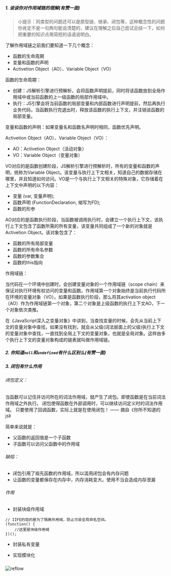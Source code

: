 ##### 1. 谈谈你对作用域链的理解(有赞一面)

> 小提示：同类型的问题还可以是原型链、继承、闭包等，这种概念性的问题你肯定不是一句两句能说清楚的，建议在理解之后自己尝试总结一下，如何把重要的知识点用简短的话语说明白。

了解作用域链之前我们要知道一下几个概念：

- 函数的生命周期
- 变量和函数的声明
- Activetion Object（AO）、Variable Object（VO）

函数的生命周期：

- 创建：JS解析引擎进行预解析，会将函数声明提前，同时将该函数放到全局作用域中或当前函数的上一级函数的局部作用域中。
- 执行：JS引擎会将当前函数的局部变量和内部函数进行声明提前，然后再执行业务代码，当函数执行完退出时，释放该函数的执行上下文，并注销该函数的局部变量。

变量和函数的声明：如果变量名和函数名声明时相同，函数优先声明。

Activetion Object（AO）、Variable Object（VO）：

- AO：Activetion Object（活动对象）
- VO：Variable Object（变量对象）

VO对应的是函数创建阶段，JS解析引擎进行预解析时，所有的变量和函数的声明，统称为Variable Object。该变量与执行上下文相关，知道自己的数据存储在哪里，并且知道如何访问。VO是一个与执行上下文相关的特殊对象，它存储着在上下文中声明的以下内容：

- 变量 (var, 变量声明);
- 函数声明 (FunctionDeclaration, 缩写为FD);
- 函数的形参

AO对应的是函数执行阶段，当函数被调用执行时，会建立一个执行上下文，该执行上下文包含了函数所需的所有变量，该变量共同组成了一个新的对象就是Activetion Object。该对象包含了：

- 函数的所有局部变量
- 函数的所有命名参数
- 函数的参数集合
- 函数的this指向

作用域链：

当代码在一个环境中创建时，会创建变量对象的一个作用域链（scope chain）来保证对执行环境有权访问的变量和函数。作用域第一个对象始终是当前执行代码所在环境的变量对象（VO）。如果是函数执行阶段，那么将其activation object（AO）作为作用域链第一个对象，第二个对象是上级函数的执行上下文AO，下一个对象依次类推。

在《JavaScript深入之变量对象》中讲到，当查找变量的时候，会先从当前上下文的变量对象中查找，如果没有找到，就会从父级(词法层面上的父级)执行上下文的变量对象中查找，一直找到全局上下文的变量对象，也就是全局对象。这样由多个执行上下文的变量对象构成的链表就叫做作用域链。



##### 2. 你知道`null`和`undefined`有什么区别么(有赞一面)

##### 3. 闭包有什么作用

###### 闭包定义：

当函数可以记住并访问所在的词法作用域，就产生了闭包。即使函数是在当前词法作用域之外执行。
闭包使得函数在外部调用时，可以继续访问定义时的词法作用域。
只要使用了回调函数，实际上就是在使用闭包！
—— 摘自《你所不知道的js》

简单来说就是：

- 父函数的返回值是一个子函数
- 子函数可以访问父函数中的作用域

###### 缺陷：

- 闭包引用了祖先函数的作用域，所以滥用闭包会有内存问题
- 让函数的变量都保存在内存中，内存消耗变大。使用不当会造成内存泄漏

###### 作用

- 封装块级作用域

```
// IIFE的目的是为了隔离作用域，防止污染全局命名空间。
(function() {
    //这里是块级作用域
})();
```

- 封装私有变量

- 实现模块化

##### 

![reflow](https://github.com/askwuxue/arithmetic-hand-code/blob/master/images/reflow.awebp)

